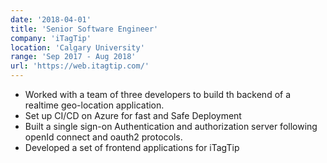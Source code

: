 ```yaml
---
date: '2018-04-01'
title: 'Senior Software Engineer'
company: 'iTagTip'
location: 'Calgary University'
range: 'Sep 2017 - Aug 2018'
url: 'https://web.itagtip.com/'
---
```


- Worked with a team of three developers to build th backend of a realtime geo-location application.
- Set up CI/CD on Azure for fast and Safe Deployment
- Built a single sign-on Authentication and authorization server following openId connect and oauth2 protocols.
- Developed a set of frontend applications for iTagTip
